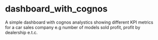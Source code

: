 # dashboard_with_cognos
A simple dashboard with cognos analystics showing different KPI metrics for a car sales company e.g number of models sold profit, profit by dealership e.t.c.

